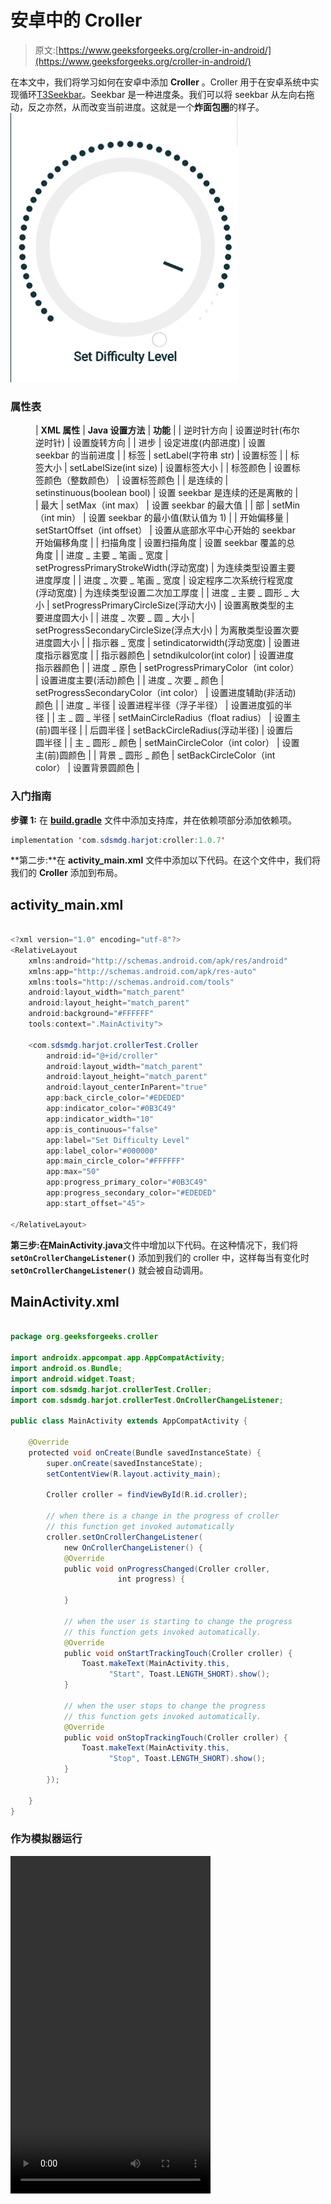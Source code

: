 # 安卓中的 Croller

> 原文:[https://www.geeksforgeeks.org/croller-in-android/](https://www.geeksforgeeks.org/croller-in-android/)

在本文中，我们将学习如何在安卓中添加 **Croller** 。Croller 用于在安卓系统中实现循环[T3Seekbar](https://www.geeksforgeeks.org/seekbar-in-kotlin/)。Seekbar 是一种进度条。我们可以将 seekbar 从左向右拖动，反之亦然，从而改变当前进度。这就是一个**炸面包圈**的样子。
![croller in android](img/8c5db9a85fe13aea4b8b6d98b269c2a1.png)

### 属性表

<figure class="table">

| **XML 属性** | **Java 设置方法** | **功能** |
| 逆时针方向 | 设置逆时针(布尔逆时针) | 设置旋转方向 |
| 进步 | 设定进度(内部进度) | 设置 seekbar 的当前进度 |
| 标签 | setLabel(字符串 str) | 设置标签 |
| 标签大小 | setLabelSize(int size) | 设置标签大小 |
| 标签颜色 | 设置标签颜色（整数颜色） | 设置标签颜色 |
| 是连续的 | setinstinuous(boolean bool) | 设置 seekbar 是连续的还是离散的 |
| 最大 | setMax（int max） | 设置 seekbar 的最大值 |
| 部 | setMin（int min） | 设置 seekbar 的最小值(默认值为 1) |
| 开始偏移量 | setStartOffset（int offset） | 设置从底部水平中心开始的 seekbar 开始偏移角度 |
| 扫描角度 | 设置扫描角度 | 设置 seekbar 覆盖的总角度 |
| 进度 _ 主要 _ 笔画 _ 宽度 | setProgressPrimaryStrokeWidth(浮动宽度) | 为连续类型设置主要进度厚度 |
| 进度 _ 次要 _ 笔画 _ 宽度 | 设定程序二次系统行程宽度(浮动宽度) | 为连续类型设置二次加工厚度 |
| 进度 _ 主要 _ 圆形 _ 大小 | setProgressPrimaryCircleSize(浮动大小) | 设置离散类型的主要进度圆大小 |
| 进度 _ 次要 _ 圆 _ 大小 | setProgressSecondaryCircleSize(浮点大小) | 为离散类型设置次要进度圆大小 |
| 指示器 _ 宽度 | setindicatorwidth(浮动宽度) | 设置进度指示器宽度 |
| 指示器颜色 | setndikulcolor(int color) | 设置进度指示器颜色 |
| 进度 _ 原色 | setProgressPrimaryColor（int color） | 设置进度主要(活动)颜色 |
| 进度 _ 次要 _ 颜色 | setProgressSecondaryColor（int color） | 设置进度辅助(非活动)颜色 |
| 进度 _ 半径 | 设置进程半径（浮子半径） | 设置进度弧的半径 |
| 主 _ 圆 _ 半径 | setMainCircleRadius（float radius） | 设置主(前)圆半径 |
| 后圆半径 | setBackCircleRadius(浮动半径) | 设置后圆半径 |
| 主 _ 圆形 _ 颜色 | setMainCircleColor（int color） | 设置主(前)圆颜色 |
| 背景 _ 圆形 _ 颜色 | setBackCircleColor（int color） | 设置背景圆颜色 |

</figure>

### 入门指南

**步骤 1:** 在 [**build.gradle**](https://www.geeksforgeeks.org/android-build-gradle/) 文件中添加支持库，并在依赖项部分添加依赖项。

```java
implementation 'com.sdsmdg.harjot:croller:1.0.7'
```

**第二步:**在 **activity_main.xml** 文件中添加以下代码。在这个文件中，我们将我们的 **Croller** 添加到布局。

## activity_main.xml

```java

<?xml version="1.0" encoding="utf-8"?>
<RelativeLayout 
    xmlns:android="http://schemas.android.com/apk/res/android"
    xmlns:app="http://schemas.android.com/apk/res-auto"
    xmlns:tools="http://schemas.android.com/tools"
    android:layout_width="match_parent"
    android:layout_height="match_parent"
    android:background="#FFFFFF"
    tools:context=".MainActivity">

    <com.sdsmdg.harjot.crollerTest.Croller
        android:id="@+id/croller"
        android:layout_width="match_parent"
        android:layout_height="match_parent"
        android:layout_centerInParent="true"
        app:back_circle_color="#EDEDED"
        app:indicator_color="#0B3C49"
        app:indicator_width="10"
        app:is_continuous="false"
        app:label="Set Difficulty Level"
        app:label_color="#000000"
        app:main_circle_color="#FFFFFF"
        app:max="50"
        app:progress_primary_color="#0B3C49"
        app:progress_secondary_color="#EDEDED"
        app:start_offset="45">

</RelativeLayout>
```

**第三步:**在**MainActivity.java**文件中增加以下代码。在这种情况下，我们将 **`setOnCrollerChangeListener()`** 添加到我们的 croller 中，这样每当有变化时 **`setOnCrollerChangeListener()`** 就会被自动调用。

## MainActivity.xml

```java

package org.geeksforgeeks.croller

import androidx.appcompat.app.AppCompatActivity;
import android.os.Bundle;
import android.widget.Toast;
import com.sdsmdg.harjot.crollerTest.Croller;
import com.sdsmdg.harjot.crollerTest.OnCrollerChangeListener;

public class MainActivity extends AppCompatActivity {

    @Override
    protected void onCreate(Bundle savedInstanceState) {
        super.onCreate(savedInstanceState);
        setContentView(R.layout.activity_main);

        Croller croller = findViewById(R.id.croller);

        // when there is a change in the progress of croller
        // this function get invoked automatically
        croller.setOnCrollerChangeListener(
            new OnCrollerChangeListener() {
            @Override
            public void onProgressChanged(Croller croller,
                        int progress) {

            }

            // when the user is starting to change the progress
            // this function gets invoked automatically.
            @Override
            public void onStartTrackingTouch(Croller croller) {
                Toast.makeText(MainActivity.this, 
                      "Start", Toast.LENGTH_SHORT).show();
            }

            // when the user stops to change the progress
            // this function gets invoked automatically.
            @Override
            public void onStopTrackingTouch(Croller croller) {
                Toast.makeText(MainActivity.this, 
                      "Stop", Toast.LENGTH_SHORT).show();
            }
        });

    }
}
```

### 作为模拟器运行

<video class="wp-video-shortcode" id="video-458733-1" width="320" height="540" preload="metadata" controls=""><source type="video/mp4" src="https://media.geeksforgeeks.org/wp-content/uploads/20200715023056/Record_2020-07-15-02-25-47_0cc885b908a72922f1be7b6d493c5de01.mp4?_=1">[https://media.geeksforgeeks.org/wp-content/uploads/20200715023056/Record_2020-07-15-02-25-47_0cc885b908a72922f1be7b6d493c5de01.mp4](https://media.geeksforgeeks.org/wp-content/uploads/20200715023056/Record_2020-07-15-02-25-47_0cc885b908a72922f1be7b6d493c5de01.mp4)</video>